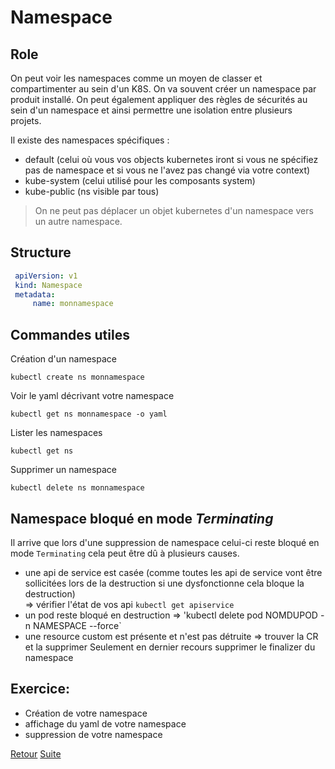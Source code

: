 # Namespace
## Role
On peut voir les namespaces comme un moyen de classer et compartimenter au sein d'un K8S. On va souvent créer un namespace par produit installé.
On peut également appliquer des règles de sécurités au sein d'un namespace et ainsi permettre une isolation entre plusieurs projets.

Il existe des namespaces spécifiques :
- default (celui où vous vos objects kubernetes iront si vous ne spécifiez pas de namespace et si vous ne l'avez pas changé via votre context)
- kube-system (celui utilisé pour les composants system)
- kube-public (ns visible par tous)
> On ne peut pas déplacer un objet kubernetes d'un namespace vers un autre namespace.

## Structure
```yaml
 apiVersion: v1
 kind: Namespace
 metadata:
     name: monnamespace
```

## Commandes utiles
Création d'un namespace
```
kubectl create ns monnamespace
```
Voir le yaml décrivant votre namespace
```
kubectl get ns monnamespace -o yaml
```

Lister les namespaces
```
kubectl get ns
```
Supprimer un namespace
```
kubectl delete ns monnamespace
```
## Namespace bloqué en mode _Terminating_

Il arrive que lors d'une suppression de namespace celui-ci reste bloqué en mode `Terminating` cela peut être dû à plusieurs causes.
- une api de service est casée (comme toutes les api de service vont être sollicitées lors de la destruction si une dysfonctionne cela bloque la destruction)  
=> vérifier l'état de vos api `kubectl get apiservice`
- un pod reste bloqué en destruction
=> 'kubectl delete pod NOMDUPOD -n NAMESPACE --force`
- une resource custom est présente et n'est pas détruite 
=> trouver la CR et la supprimer
Seulement en dernier recours supprimer le finalizer du namespace

## Exercice:
- Création de votre namespace 
- affichage du yaml de votre namespace
- suppression de votre namespace

[Retour](https://obeyler.github.io/Formation-K8S/) [Suite](https://obeyler.github.io/Formation-K8S/Chapitres/Pod.html) 

